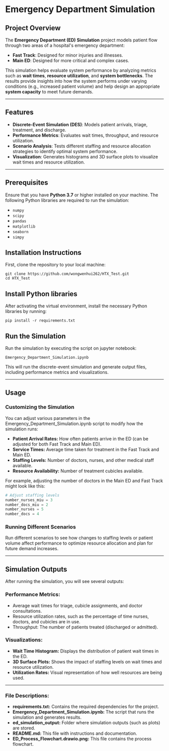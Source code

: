 # Emergency Department Simulation

## Project Overview

The **Emergency Department (ED) Simulation** project models patient flow through two areas of a hospital's emergency department:

- **Fast Track**: Designed for minor injuries and illnesses.
- **Main ED**: Designed for more critical and complex cases.

This simulation helps evaluate system performance by analyzing metrics such as **wait times**, **resource utilization**, and **system bottlenecks**. The results provide insights into how the system performs under varying conditions (e.g., increased patient volume) and help design an appropriate **system capacity** to meet future demands.

---

## Features

- **Discrete-Event Simulation (DES)**: Models patient arrivals, triage, treatment, and discharge.
- **Performance Metrics**: Evaluates wait times, throughput, and resource utilization.
- **Scenario Analysis**: Tests different staffing and resource allocation strategies to identify optimal system performance.
- **Visualization**: Generates histograms and 3D surface plots to visualize wait times and resource utilization.

---

## Prerequisites

Ensure that you have **Python 3.7** or higher installed on your machine. The following Python libraries are required to run the simulation:

- `numpy`
- `scipy`
- `pandas`
- `matplotlib`
- `seaborn`
- `simpy`


## Installation Instructions

First, clone the repository to your local 
machine:

```
git clone https://github.com/wongwenhui262/HTX_Test.git
cd HTX_Test
```

## Install Python libraries

After activating the virtual environment, install the necessary Python libraries by running:

```
pip install -r requirements.txt
```

## Run the Simulation

Run the simulation by executing the script on jupyter notebook:

```
Emergency_Department_Simulation.ipynb
```

This will run the discrete-event simulation and generate output files, including performance metrics and visualizations.

---

## Usage

### Customizing the Simulation

You can adjust various parameters in the Emergency_Department_Simulation.ipynb script to modify how the simulation runs:

- **Patient Arrival Rates:** How often patients arrive in the ED (can be adjusted for both Fast Track and Main ED).
- **Service Times:** Average time taken for treatment in the Fast Track and Main ED.
- **Staffing Levels:** Number of doctors, nurses, and other medical staff available.
- **Resource Availability:** Number of treatment cubicles available.

For example, adjusting the number of doctors in the Main ED and Fast Track might look like this:

```python
# Adjust staffing levels
number_nurses_miu = 3
number_docs_miu = 2
number_nurses = 5
number_docs = 4
```

### Running Different Scenarios

Run different scenarios to see how changes to staffing levels or patient volume affect performance to optimize resource allocation and plan for future demand increases.

---

## Simulation Outputs

After running the simulation, you will see several outputs:

### Performance Metrics:
- Average wait times for triage, cubicle assignments, and doctor consultations.
- Resource utilization rates, such as the percentage of time nurses, doctors, and cubicles are in use.
- Throughput: The number of patients treated (discharged or admitted).

### Visualizations:
- **Wait Time Histogram:** Displays the distribution of patient wait times in the ED.
- **3D Surface Plots:** Shows the impact of staffing levels on wait times and resource utilization.
- **Utilization Rates:** Visual representation of how well resources are being used.

---


### File Descriptions:
- **requirements.txt:** Contains the required dependencies for the project.
- **Emergency_Department_Simulation.ipynb:** The script that runs the simulation and generates results.
- **ed_simulation_output:** Folder where simulation outputs (such as plots) are stored.
- **README.md:** This file with instructions and documentation.
- **ED_Process_Flowchart.drawio.png:** This file contains the process flowchart.

